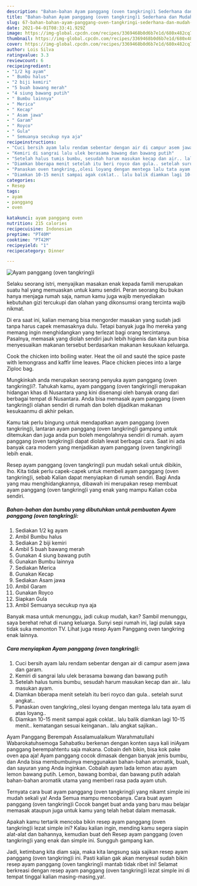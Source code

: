 ```yaml
---
description: "Bahan-bahan Ayam panggang (oven tangkring)ì Sederhana dan Mudah Dibuat"
title: "Bahan-bahan Ayam panggang (oven tangkring)ì Sederhana dan Mudah Dibuat"
slug: 67-bahan-bahan-ayam-panggang-oven-tangkringi-sederhana-dan-mudah-dibuat
date: 2021-04-01T08:33:41.929Z
image: https://img-global.cpcdn.com/recipes/3369468b0d6b7e1d/680x482cq70/ayam-panggang-oven-tangkringi-foto-resep-utama.jpg
thumbnail: https://img-global.cpcdn.com/recipes/3369468b0d6b7e1d/680x482cq70/ayam-panggang-oven-tangkringi-foto-resep-utama.jpg
cover: https://img-global.cpcdn.com/recipes/3369468b0d6b7e1d/680x482cq70/ayam-panggang-oven-tangkringi-foto-resep-utama.jpg
author: Lois Silva
ratingvalue: 3.3
reviewcount: 6
recipeingredient:
- "1/2 kg ayam"
- " Bumbu halus"
- "2 biji kemiri"
- "5 buah bawang merah"
- "4 siung bawang putih"
- " Bumbu lainnya"
- " Merica"
- " Kecap"
- " Asam jawa"
- " Garam"
- " Royco"
- " Gula"
- " Semuanya secukup nya aja"
recipeinstructions:
- "Cuci bersih ayam lalu rendam sebentar dengan air di campur asem jawa dan garam."
- "Kemiri di sangrai lalu ulek berasama bawang dan bawang putih"
- "Setelah halus tumis bumbu, sesudah harum masukan kecap dan air.. lalu masukan ayam."
- "Diamkan bberapa menit setelah itu beri royco dan gula.. setelah surut angkat.."
- "Panaskan oven tangkring,,olesi loyang dengan mentega lalu tata ayam di atas loyang.."
- "Diamkan 10-15 menit sampai agak coklat.. lalu balik diamkan lagi 10-15 menit.. kematangan sesuai keinganan.. lalu angkat sajikan.."
categories:
- Resep
tags:
- ayam
- panggang
- oven

katakunci: ayam panggang oven 
nutrition: 215 calories
recipecuisine: Indonesian
preptime: "PT40M"
cooktime: "PT42M"
recipeyield: "1"
recipecategory: Dinner

---
```



![Ayam panggang (oven tangkring)ì](https://img-global.cpcdn.com/recipes/3369468b0d6b7e1d/680x482cq70/ayam-panggang-oven-tangkringi-foto-resep-utama.jpg)

Selaku seorang istri, menyajikan masakan enak kepada famili merupakan suatu hal yang memuaskan untuk kamu sendiri. Peran seorang ibu bukan hanya menjaga rumah saja, namun kamu juga wajib menyediakan kebutuhan gizi tercukupi dan olahan yang dikonsumsi orang tercinta wajib nikmat.

Di era  saat ini, kalian memang bisa mengorder masakan yang sudah jadi tanpa harus capek memasaknya dulu. Tetapi banyak juga lho mereka yang memang ingin menghidangkan yang terlezat bagi orang tercintanya. Pasalnya, memasak yang diolah sendiri jauh lebih higienis dan kita pun bisa menyesuaikan makanan tersebut berdasarkan makanan kesukaan keluarga. 

Cook the chicken into boiling water. Heat the oil and sauté the spice paste with lemongrass and kaffir lime leaves. Place chicken pieces into a large Ziploc bag.

Mungkinkah anda merupakan seorang penyuka ayam panggang (oven tangkring)ì?. Tahukah kamu, ayam panggang (oven tangkring)ì merupakan hidangan khas di Nusantara yang kini disenangi oleh banyak orang dari berbagai tempat di Nusantara. Anda bisa memasak ayam panggang (oven tangkring)ì olahan sendiri di rumah dan boleh dijadikan makanan kesukaanmu di akhir pekan.

Kamu tak perlu bingung untuk mendapatkan ayam panggang (oven tangkring)ì, lantaran ayam panggang (oven tangkring)ì gampang untuk ditemukan dan juga anda pun boleh mengolahnya sendiri di rumah. ayam panggang (oven tangkring)ì dapat diolah lewat berbagai cara. Saat ini ada banyak cara modern yang menjadikan ayam panggang (oven tangkring)ì lebih enak.

Resep ayam panggang (oven tangkring)ì pun mudah sekali untuk dibikin, lho. Kita tidak perlu capek-capek untuk membeli ayam panggang (oven tangkring)ì, sebab Kalian dapat menyiapkan di rumah sendiri. Bagi Anda yang mau menghidangkannya, dibawah ini merupakan resep membuat ayam panggang (oven tangkring)ì yang enak yang mampu Kalian coba sendiri.

<!--inarticleads1-->

##### Bahan-bahan dan bumbu yang dibutuhkan untuk pembuatan Ayam panggang (oven tangkring)ì:

1. Sediakan 1/2 kg ayam
1. Ambil  Bumbu halus
1. Sediakan 2 biji kemiri
1. Ambil 5 buah bawang merah
1. Gunakan 4 siung bawang putih
1. Gunakan  Bumbu lainnya
1. Sediakan  Merica
1. Gunakan  Kecap
1. Sediakan  Asam jawa
1. Ambil  Garam
1. Gunakan  Royco
1. Siapkan  Gula
1. Ambil  Semuanya secukup nya aja


Banyak masa untuk menunggu, jadi cukup mudah, kan? Sambil menunggu, saya berehat rehat di ruang keluarga. Sunyi sepi rumah ini, lagi pulak saya tidak suka menonton TV. Lihat juga resep Ayam Panggang oven tangkring enak lainnya. 

<!--inarticleads2-->

##### Cara menyiapkan Ayam panggang (oven tangkring)ì:

1. Cuci bersih ayam lalu rendam sebentar dengan air di campur asem jawa dan garam.
1. Kemiri di sangrai lalu ulek berasama bawang dan bawang putih
1. Setelah halus tumis bumbu, sesudah harum masukan kecap dan air.. lalu masukan ayam.
1. Diamkan bberapa menit setelah itu beri royco dan gula.. setelah surut angkat..
1. Panaskan oven tangkring,,olesi loyang dengan mentega lalu tata ayam di atas loyang..
1. Diamkan 10-15 menit sampai agak coklat.. lalu balik diamkan lagi 10-15 menit.. kematangan sesuai keinganan.. lalu angkat sajikan..


Ayam Panggang Berempah Assalamualaikum Warahmatullahi Wabarokatuhsemoga Sahabatku berkenan dengan konten saya kali iniAyam panggang berempahtentu saja makana. Cobain deh bikin, bisa kok pake oven apa aja! Ayam panggang cocok dimasak dengan banyak jenis bumbu, dan Anda bisa membumbuinya menggunakan bahan-bahan aromatik, buah, dan sayuran yang Anda inginkan. Cobalah ayam lada lemon atau ayam lemon bawang putih. Lemon, bawang bombai, dan bawang putih adalah bahan-bahan aromatik utama yang memberi rasa pada ayam utuh. 

Ternyata cara buat ayam panggang (oven tangkring)ì yang nikamt simple ini mudah sekali ya! Anda Semua mampu mencobanya. Cara buat ayam panggang (oven tangkring)ì Cocok banget buat anda yang baru mau belajar memasak ataupun juga untuk kamu yang telah hebat dalam memasak.

Apakah kamu tertarik mencoba bikin resep ayam panggang (oven tangkring)ì lezat simple ini? Kalau kalian ingin, mending kamu segera siapin alat-alat dan bahannya, kemudian buat deh Resep ayam panggang (oven tangkring)ì yang enak dan simple ini. Sungguh gampang kan. 

Jadi, ketimbang kita diam saja, maka kita langsung saja sajikan resep ayam panggang (oven tangkring)ì ini. Pasti kalian gak akan menyesal sudah bikin resep ayam panggang (oven tangkring)ì mantab tidak ribet ini! Selamat berkreasi dengan resep ayam panggang (oven tangkring)ì lezat simple ini di tempat tinggal kalian masing-masing,ya!.

